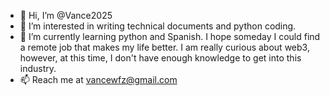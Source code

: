 - 👋 Hi, I’m @Vance2025
- 👀 I’m interested in writing technical documents and python coding.
- 🌱 I’m currently learning python and Spanish. I hope someday I could find a remote job that makes my life better. I am really curious about web3, however, at this time, I don't have enough knowledge to get into this industry.
- 📫 Reach me at vancewfz@gmail.com

<!---
Vance2025/Vance2025 is a ✨ special ✨ repository because its `README.md` (this file) appears on your GitHub profile.
You can click the Preview link to take a look at your changes.
--->
